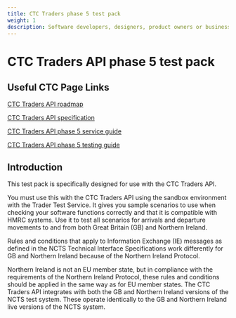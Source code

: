 ```yaml
---
title: CTC Traders phase 5 test pack
weight: 1
description: Software developers, designers, product owners or business analysts. Integrate your software with Common Transit Convention Traders API.
---
```


# CTC Traders API phase 5 test pack

## Useful CTC Page Links
[CTC Traders API roadmap](/roadmaps/common-transit-convention-traders-roadmap/#phase-5)

[CTC Traders API specification](/api-documentation/docs/api/service/common-transit-convention-traders/2.0)

[CTC Traders API phase 5 service guide](/guides/ctc-traders-phase5-service-guide/)

[CTC Traders API phase 5 testing guide](/guides/ctc-traders-phase5-testing-guide/)

## Introduction

This test pack is specifically designed for use with the CTC Traders API.

You must use this with the CTC Traders API using the sandbox environment with the Trader Test Service. It gives you sample scenarios to use when checking your software functions correctly and that it is compatible with HMRC systems. Use it to test all scenarios for arrivals and departure movements to and from both Great Britain (GB) and Northern Ireland.

Rules and conditions that apply to Information Exchange (IE) messages as defined in the NCTS Technical Interface Specifications work differently for GB and Northern Ireland because of the Northern Ireland Protocol.

Northern Ireland is not an EU member state, but in compliance with the requirements of the Northern Ireland Protocol, these rules and conditions should be applied in the same way as for EU member states.
The CTC Traders API integrates with both the GB and Northern Ireland versions of the NCTS test system. These operate identically to the GB and Northern Ireland live versions of the NCTS system.
